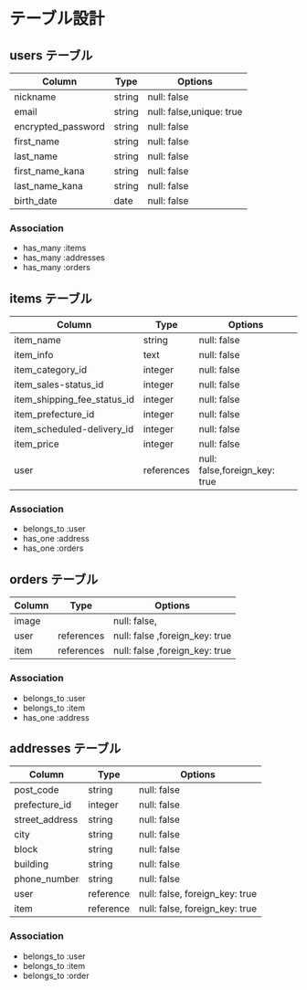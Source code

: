 # テーブル設計

## users テーブル
| Column                | Type   | Options     |
| -----------           | ------ | ----------- |
| nickname              | string | null: false |
| email                 | string | null: false,unique: true|
| encrypted_password    | string | null: false |
| first_name            | string | null: false |
| last_name             | string | null: false |
| first_name_kana       | string | null: false |
| last_name_kana        | string | null: false |
| birth_date            | date   | null: false |

### Association


- has_many :items
- has_many :addresses
- has_many :orders

## items テーブル
| Column                     | Type       | Options     |
| ---------------------------| ---------- | ----------- |
| item_name                  | string     | null: false |
| item_info                  | text       | null: false |
| item_category_id              | integer    | null: false |
| item_sales-status_id          | integer    | null: false |
| item_shipping_fee_status_id   | integer    | null: false |
| item_prefecture_id            | integer    | null: false |
| item_scheduled-delivery_id    | integer    | null: false |
| item_price                 | integer    | null: false |
| user     | references | null: false,foreign_key: true | 


### Association

- belongs_to :user
- has_one  :address
- has_one  :orders


## orders テーブル
| Column        | Type       | Options                        |
| ------------- | -------    | ------------------------------ |
| image         |            | null: false,                   |                
| user          | references | null: false ,foreign_key: true | 
| item          | references | null: false ,foreign_key: true | 

### Association

- belongs_to :user
- belongs_to :item
- has_one :address


## addresses テーブル

| Column        | Type       | Options                        |
| ------------- | ---------- | ------------------------------ |
| post_code     | string     | null: false                    |
| prefecture_id | integer    | null: false                    |
| street_address| string     | null: false                    |
| city          | string     | null: false                    |
| block         | string     | null: false                    |
| building      | string     | null: false                    |
| phone_number  | string     | null: false                    |
| user          | reference  | null: false, foreign_key: true |
| item          | reference  | null: false, foreign_key: true |
### Association

- belongs_to :user
- belongs_to :item
- belongs_to :order
